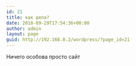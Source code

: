 ```yaml
---
id: 21
title: как дела?
date: 2018-09-29T17:54:36+00:00
author: admin
layout: page
guid: http://192.168.0.2/wordpress/?page_id=21
---
```

Ничего особова просто сайт